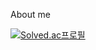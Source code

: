 About me

[![Solved.ac프로필](http://mazassumnida.wtf/api/v2/generate_badge?boj=mythofys)](https://solved.ac/mythofys)
